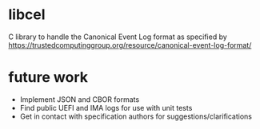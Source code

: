 # libcel
C library to handle the Canonical Event Log format as specified by https://trustedcomputinggroup.org/resource/canonical-event-log-format/

# future work
* Implement JSON and CBOR formats
* Find public UEFI and IMA logs for use with unit tests
* Get in contact with specification authors for suggestions/clarifications
